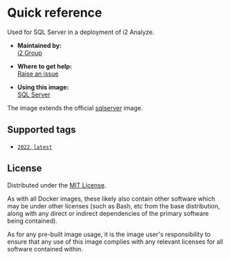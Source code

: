 # Quick reference

Used for SQL Server in a deployment of i2 Analyze.

* **Maintained by:**  
  [i2 Group](https://i2group.com/)

* **Where to get help:**  
  [Raise an issue](https://github.com/i2group/analyze-docker/issues?q=is%3Aissue+is%3Aopen)

* **Using this image:**  
  [SQL Server](https://i2group.github.io/analyze-containers/content/images%20and%20containers/sql_server.html)

The image extends the official [sqlserver](https://catalog.redhat.com/software/containers/mssql/rhel/server/61f2f612f385723914ed60bc) image.

## Supported tags

* [`2022`, `latest`](https://github.com/i2group/analyze-docker/blob/cd/images/sqlserver/2022/Dockerfile)

## License

Distributed under the [MIT License](../../LICENSE).

As with all Docker images, these likely also contain other software which may be under other licenses (such as Bash, etc from the base distribution, along with any direct or indirect dependencies of the primary software being contained).

As for any pre-built image usage, it is the image user's responsibility to ensure that any use of this image complies with any relevant licenses for all software contained within.
